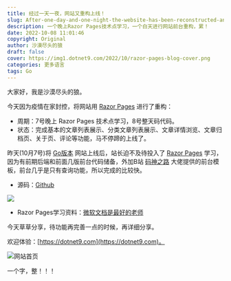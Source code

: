 ```yaml
---
title: 经过一天一夜，网站又重构上线！
slug: After-one-day-and-one-night-the-website-has-been-reconstructed-and-launched-again
description: 一个晚上Razor Pages技术点学习，一个白天进行网站前台重构，累！
date: 2022-10-08 11:01:46
copyright: Original
author: 沙漠尽头的狼
draft: false
cover: https://img1.dotnet9.com/2022/10/razor-pages-blog-cover.png
categories: 更多语言
tags: Go
---
```


大家好，我是沙漠尽头的狼。

今天因为疫情在家封控，将网站用 [Razor Pages](https://learn.microsoft.com/zh-cn/aspnet/core/razor-pages/?WT.mc_id=dotnet-35129-website&view=aspnetcore-7.0&tabs=visual-studio) 进行了重构：

- 周期：7号晚上 Razor Pages 技术点学习，8号整天码代码。
- 状态：完成基本的文章列表展示、分类文章列表展示、文章详情浏览、文章归档页、关于页、评论等功能，马不停蹄的上线了。

昨天(10月7号)将 [Go版本](https://go.dotnet9.com) 网站上线后，站长迫不及待投入了 [Razor Pages](https://learn.microsoft.com/zh-cn/aspnet/core/razor-pages/?WT.mc_id=dotnet-35129-website&view=aspnetcore-7.0&tabs=visual-studio) 学习，因为有前期后端和前面几版前台代码储备，外加B站 [码神之路](https://www.bilibili.com/video/BV1VS4y1F7NM) 大佬提供的前台模板，前台几乎是只有查询功能，所以完成的比较快。

- 源码：[Github](https://github.com/dotnet9/Dotnet9/tree/develop/src/Dotnet9.Web.RazorPages)

![](https://img1.dotnet9.com/2022/10/dotnet-blog-repository.png)

- Razor Pages学习资料：[微软文档是最好的老师](https://learn.microsoft.com/zh-cn/aspnet/core/razor-pages/?WT.mc_id=dotnet-35129-website&view=aspnetcore-7.0&tabs=visual-studio)

今天草草分享，待功能再完善一点的时候，再详细分享。

欢迎体验：[https://dotnet9.com](https://dotnet9.com)。

![网站首页](https://img1.dotnet9.com/2022/10/razor-pages-blog-cover.png)

一个字，整！！！